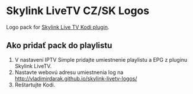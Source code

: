 # Skylink LiveTV CZ/SK Logos
Logo pack for [Skylink Live TV Kodi plugin](https://github.com/Sorien/plugin.video.sl).

## **Ako pridať pack do playlistu**
1. V nastavení IPTV Simple pridajte umiestnenie playlistu a EPG z pluginu Skylink LiveTV.
2. Nastavte webovú adresu umiestnenia log na <http://vladimirdarak.github.io/skylink-livetv-logos/>
3. Reštartujte Kodi.
